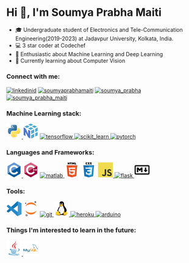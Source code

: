<h1>Hi 👋, I'm Soumya Prabha Maiti</h1>

- 🎓 Undergraduate student of Electronics and Tele-Communication Engineering(2019-2023) at Jadavpur University, Kolkata, India. 
- 💻 3 star coder at Codechef
- 🤖 Enthusiastic about Machine Learning and Deep Learning
- 🌱 Currently learning about Computer Vision 

<h3 align="left">Connect with me:</h3>
<p align="left">
<a href="https://linkedin.com/in/soumya-prabha-maiti-377b581b4/" target="blank"><img align="center" src="https://raw.githubusercontent.com/rahuldkjain/github-profile-readme-generator/master/src/images/icons/Social/linked-in-alt.svg" alt="linkedinid" height="30" width="40" /></a>
<a href="https://kaggle.com/soumyaprabhamaiti" target="blank"><img align="center" src="https://raw.githubusercontent.com/rahuldkjain/github-profile-readme-generator/master/src/images/icons/Social/kaggle.svg" alt="soumyaprabhamaiti" height="30" width="40" /></a>
<a href="https://www.codechef.com/users/soumya_prabha" target="blank"><img align="center" src="https://cdn.jsdelivr.net/npm/simple-icons@3.1.0/icons/codechef.svg" alt="soumya_prabha" height="30" width="40" /></a>
<a href="https://www.leetcode.com/soumya_prabha_maiti" target="blank"><img align="center" src="https://raw.githubusercontent.com/rahuldkjain/github-profile-readme-generator/master/src/images/icons/Social/leet-code.svg" alt="soumya_prabha_maiti" height="30" width="40" /></a>



<h3 align="left">Machine Learning stack:</h3>
<a href="https://www.python.org" target="_blank"> <img src="https://raw.githubusercontent.com/devicons/devicon/master/icons/python/python-original.svg" alt="python" width="40" height="40"/> </a> 
<img src="https://raw.githubusercontent.com/devicons/devicon/master/icons/numpy/numpy-original.svg" alt="numpy" width="40" height="40"/>
<!-- <img src="" alt="matplotlib" width="40" height="40"/>
<img src="" alt="pandas" width="40" height="40"/> -->
<!-- <img src="" alt="Keras" width="40" height="40"/>-->
<a href="https://www.tensorflow.org" target="_blank"> <img src="https://www.vectorlogo.zone/logos/tensorflow/tensorflow-icon.svg" alt="tensorflow" width="40" height="40"/> </a>
<a href="https://scikit-learn.org/" target="_blank"> <img src="https://upload.wikimedia.org/wikipedia/commons/0/05/Scikit_learn_logo_small.svg" alt="scikit_learn" width="40" height="40"/> </a>  
<a href="https://pytorch.org/" target="_blank"> <img src="https://www.vectorlogo.zone/logos/pytorch/pytorch-icon.svg" alt="pytorch" width="40" height="40"/> </a> 

<h3 align="left">Languages and Frameworks:</h3>
<p align="left"> 
<a href="https://www.cprogramming.com/" target="_blank"> <img src="https://raw.githubusercontent.com/devicons/devicon/master/icons/c/c-original.svg" alt="c" width="40" height="40"/> </a> 
<img src="https://raw.githubusercontent.com/devicons/devicon/master/icons/cplusplus/cplusplus-original.svg" alt="cplusplus" width="40" height="40"/> 
<a href="https://www.mathworks.com/" target="_blank"> <img src="https://upload.wikimedia.org/wikipedia/commons/2/21/Matlab_Logo.png" alt="matlab" width="40" height="40"/> </a> 
<img src="https://raw.githubusercontent.com/devicons/devicon/master/icons/html5/html5-original-wordmark.svg" alt="html5" width="40" height="40"/>  
<img src="https://raw.githubusercontent.com/devicons/devicon/master/icons/css3/css3-original-wordmark.svg" alt="css3" width="40" height="40"/>
<a href="https://developer.mozilla.org/en-US/docs/Web/JavaScript" target="_blank"> <img src="https://raw.githubusercontent.com/devicons/devicon/master/icons/javascript/javascript-original.svg" alt="javascript" width="40" height="40"/> </a>
<a href="https://flask.palletsprojects.com/" target="_blank"> <img src="https://www.vectorlogo.zone/logos/pocoo_flask/pocoo_flask-icon.svg" alt="flask" width="40" height="40"/> </a> 
<img src="https://raw.githubusercontent.com/devicons/devicon/master/icons/markdown/markdown-original.svg" alt="markdown" width="40" height="40"/>
  
<h3 align="left">Tools:</h3>
<img src="https://raw.githubusercontent.com/devicons/devicon/master/icons/vscode/vscode-original.svg" alt="VSCode" width="40" height="40"/>
<img src="https://raw.githubusercontent.com/devicons/devicon/master/icons/jupyter/jupyter-original.svg" alt="Jupyter" width="40" height="40"/>
<a href="https://git-scm.com/" target="_blank"> <img src="https://www.vectorlogo.zone/logos/git-scm/git-scm-icon.svg" alt="git" width="40" height="40"/> </a>
<a href="https://www.linux.org/" target="_blank"> <img src="https://raw.githubusercontent.com/devicons/devicon/master/icons/linux/linux-original.svg" alt="linux" width="40" height="40"/> </a> 
<a href="https://heroku.com" target="_blank"> <img src="https://www.vectorlogo.zone/logos/heroku/heroku-icon.svg" alt="heroku" width="40" height="40"/> </a>
<a href="https://www.arduino.cc/" target="_blank"> <img src="https://cdn.worldvectorlogo.com/logos/arduino-1.svg" alt="arduino" width="40" height="40"/> </a>


<h3>Things I'm interested to learn in the future:</h3>
<a href="https://www.java.com" target="_blank"> <img src="https://raw.githubusercontent.com/devicons/devicon/master/icons/java/java-original.svg" alt="java" width="40" height="40"/> </a>
<a href="https://www.mysql.com/" target="_blank"> <img src="https://raw.githubusercontent.com/devicons/devicon/master/icons/mysql/mysql-original-wordmark.svg" alt="mysql" width="40" height="40"/> </a>